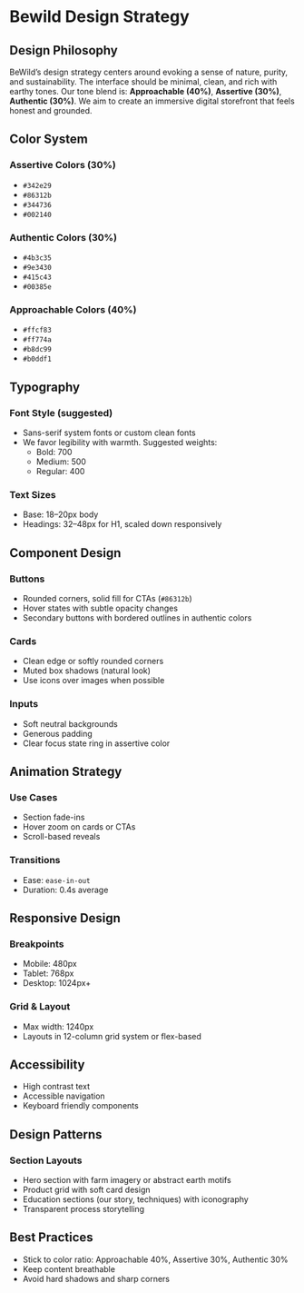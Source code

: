 # Bewild Design Strategy

## Design Philosophy
BeWild’s design strategy centers around evoking a sense of nature, purity, and sustainability. The interface should be minimal, clean, and rich with earthy tones. Our tone blend is: **Approachable (40%)**, **Assertive (30%)**, **Authentic (30%)**. We aim to create an immersive digital storefront that feels honest and grounded.

## Color System

### Assertive Colors (30%)
- `#342e29`
- `#86312b`
- `#344736`
- `#002140`

### Authentic Colors (30%)
- `#4b3c35`
- `#9e3430`
- `#415c43`
- `#00385e`

### Approachable Colors (40%)
- `#ffcf83`
- `#ff774a`
- `#b8dc99`
- `#b0ddf1`

## Typography

### Font Style (suggested)
- Sans-serif system fonts or custom clean fonts
- We favor legibility with warmth. Suggested weights:
  - Bold: 700
  - Medium: 500
  - Regular: 400

### Text Sizes
- Base: 18–20px body
- Headings: 32–48px for H1, scaled down responsively

## Component Design

### Buttons
- Rounded corners, solid fill for CTAs (`#86312b`)
- Hover states with subtle opacity changes
- Secondary buttons with bordered outlines in authentic colors

### Cards
- Clean edge or softly rounded corners
- Muted box shadows (natural look)
- Use icons over images when possible

### Inputs
- Soft neutral backgrounds
- Generous padding
- Clear focus state ring in assertive color

## Animation Strategy

### Use Cases
- Section fade-ins
- Hover zoom on cards or CTAs
- Scroll-based reveals

### Transitions
- Ease: `ease-in-out`
- Duration: 0.4s average

## Responsive Design

### Breakpoints
- Mobile: 480px
- Tablet: 768px
- Desktop: 1024px+

### Grid & Layout
- Max width: 1240px
- Layouts in 12-column grid system or flex-based

## Accessibility
- High contrast text
- Accessible navigation
- Keyboard friendly components

## Design Patterns

### Section Layouts
- Hero section with farm imagery or abstract earth motifs
- Product grid with soft card design
- Education sections (our story, techniques) with iconography
- Transparent process storytelling

## Best Practices
- Stick to color ratio: Approachable 40%, Assertive 30%, Authentic 30%
- Keep content breathable
- Avoid hard shadows and sharp corners